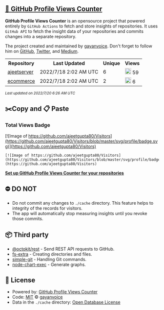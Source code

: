 ## [🚀 GitHub Profile Views Counter](https://github.com/gayanvoice/github-profile-views-counter)
**GitHub Profile Views Counter** is an opensource project that powered entirely by  `GitHub Actions` to fetch and store insights of repositories.
It uses `GitHub API` to fetch the insight data of your repositories and commits changes into a separate repository.

The project created and maintained by [gayanvoice](https://github.com/gayanvoice). Don't forget to follow him on [GitHub](https://github.com/gayanvoice), [Twitter](https://twitter.com/gayanvoice), and [Medium](https://gayanvoice.medium.com/).

<table>
	<tr>
		<th>
			Repository
		</th>
		<th>
			Last Updated
		</th>
		<th>
			Unique
		</th>
		<th>
			Views
		</th>
	</tr>
	<tr>
		<td>
			<a href="https://github.com/ajeetgupta80/Visitors/tree/master/readme/508338816/year.md">
				ajeetserver
			</a>
		</td>
		<td>
			2022/7/18 2:02 AM UTC
		</td>
		<td>
			6
		</td>
		<td>
			<img alt="Response time graph" src="https://github.com/ajeetgupta80/Visitors/raw/master/graph/508338816/small/year.png" height="20"> 59
		</td>
	</tr>
	<tr>
		<td>
			<a href="https://github.com/ajeetgupta80/Visitors/tree/master/readme/491635547/year.md">
				ecommerce
			</a>
		</td>
		<td>
			2022/7/18 2:02 AM UTC
		</td>
		<td>
			2
		</td>
		<td>
			<img alt="Response time graph" src="https://github.com/ajeetgupta80/Visitors/raw/master/graph/491635547/small/year.png" height="20"> 6
		</td>
	</tr>
</table>

<small><i>Last updated on 2022/7/20 6:26 AM UTC</i></small>

## ✂️Copy and 📋 Paste
### Total Views Badge
[![Image of https://github.com/ajeetgupta80/Visitors](https://github.com/ajeetgupta80/Visitors/blob/master/svg/profile/badge.svg)](https://github.com/ajeetgupta80/Visitors)

```readme
[![Image of https://github.com/ajeetgupta80/Visitors](https://github.com/ajeetgupta80/Visitors/blob/master/svg/profile/badge.svg)](https://github.com/ajeetgupta80/Visitors)
```
[**Set up GitHub Profile Views Counter for your repositories**](https://github.com/gayanvoice/github-profile-views-counter)
## ⛔ DO NOT
- Do not commit any changes to `./cache` directory. This feature helps to integrity of the records for visitors.
- The app will automatically stop measuring insights until you revoke those commits.
## 📦 Third party

- [@octokit/rest](https://www.npmjs.com/package/@octokit/rest) - Send REST API requests to GitHub.
- [fs-extra](https://www.npmjs.com/package/fs-extra) - Creating directories and files.
- [simple-git](https://www.npmjs.com/package/simple-git) - Handling Git commands.
- [node-chart-exec](https://www.npmjs.com/package/node-chart-exec) - Generate graphs.
## 📄 License
- Powered by: [GitHub Profile Views Counter](https://github.com/gayanvoice/github-profile-views-counter)
- Code: [MIT](./LICENSE) © [gayanvoice](https://github.com/gayanvoice)
- Data in the `./cache` directory: [Open Database License](https://opendatacommons.org/licenses/odbl/1-0/)